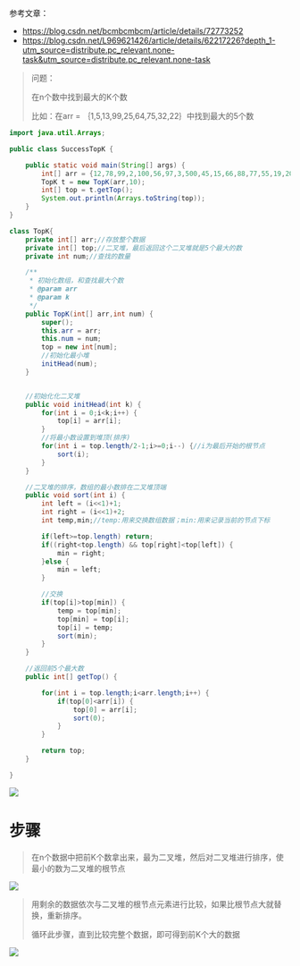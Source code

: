 



参考文章：

- https://blog.csdn.net/bcmbcmbcm/article/details/72773252
- https://blog.csdn.net/L969621426/article/details/62217226?depth_1-utm_source=distribute.pc_relevant.none-task&utm_source=distribute.pc_relevant.none-task

> 问题：
>
> 在n个数中找到最大的K个数
>
> 比如：在arr = ｛1,5,13,99,25,64,75,32,22｝中找到最大的5个数

```java
import java.util.Arrays;

public class SuccessTopK {

    public static void main(String[] args) {
        int[] arr = {12,78,99,2,100,56,97,3,500,45,15,66,88,77,55,19,20,30};
        TopK t = new TopK(arr,10);
        int[] top = t.getTop();
        System.out.println(Arrays.toString(top));
    }
}

class TopK{
    private int[] arr;//存放整个数据
    private int[] top;//二叉堆，最后返回这个二叉堆就是5个最大的数
    private int num;//查找的数量

    /**
	 * 初始化数组，和查找最大个数
	 * @param arr
	 * @param k
	 */
    public TopK(int[] arr,int num) {
        super();
        this.arr = arr;
        this.num = num;
        top = new int[num];
        //初始化最小堆
        initHead(num);
    }


    //初始化化二叉堆
    public void initHead(int k) {
        for(int i = 0;i<k;i++) {
            top[i] = arr[i];
        }
        //将最小数设置到堆顶(排序)
        for(int i = top.length/2-1;i>=0;i--) {//i为最后开始的根节点
            sort(i);
        }
    }

    //二叉堆的排序，数组的最小数排在二叉堆顶端
    public void sort(int i) {
        int left = (i<<1)+1;
        int right = (i<<1)+2;
        int temp,min;//temp:用来交换数组数据；min:用来记录当前的节点下标

        if(left>=top.length) return;
        if((right<top.length) && top[right]<top[left]) {
            min = right;
        }else {
            min = left;
        }

        //交换
        if(top[i]>top[min]) {
            temp = top[min];
            top[min] = top[i];
            top[i] = temp;
            sort(min);
        }
    }

    //返回前5个最大数
    public int[] getTop() {

        for(int i = top.length;i<arr.length;i++) {
            if(top[0]<arr[i]) {
                top[0] = arr[i];
                sort(0);
            }
        }

        return top;
    }

}

```

![](https://gitee.com/sxhDrk/images/raw/master/imgs-2021-04-27/TOPK思路1.png)



# 步骤

> 在n个数据中把前K个数拿出来，最为二叉堆，然后对二叉堆进行排序，使最小的数为二叉堆的根节点

![](https://gitee.com/sxhDrk/images/raw/master/imgs-2021-04-27/TOPK思路2.png)

> 用剩余的数据依次与二叉堆的根节点元素进行比较，如果比根节点大就替换，重新排序。
>
> 循环此步骤，直到比较完整个数据，即可得到前K个大的数据 

![](https://gitee.com/sxhDrk/images/raw/master/imgs-2021-04-27/TOPK问题.png)